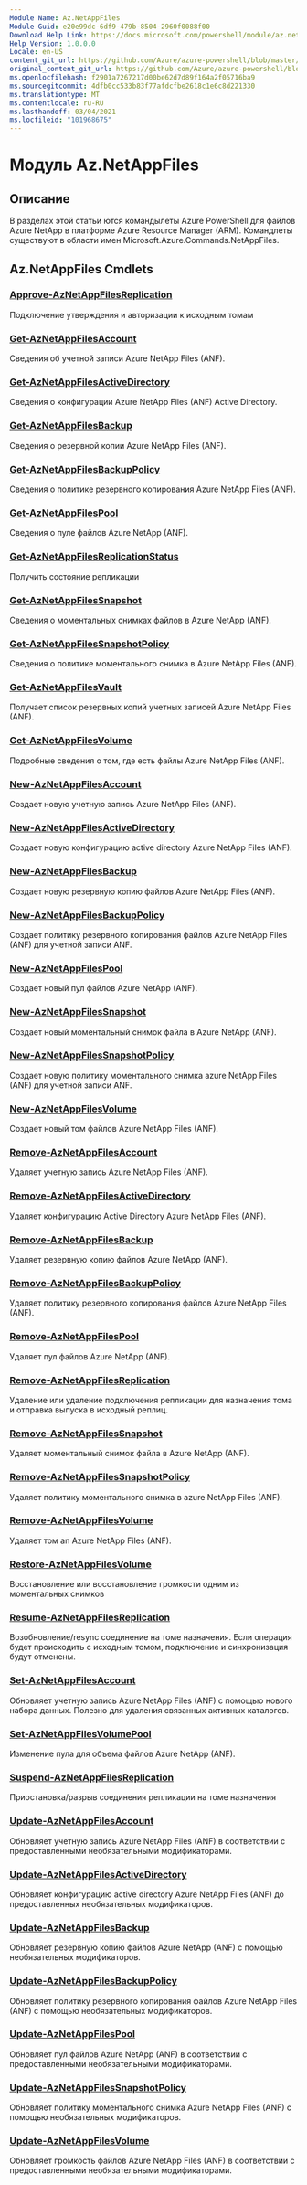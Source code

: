 ```yaml
---
Module Name: Az.NetAppFiles
Module Guid: e20e99dc-6df9-479b-8504-2960f0088f00
Download Help Link: https://docs.microsoft.com/powershell/module/az.netappfiles
Help Version: 1.0.0.0
Locale: en-US
content_git_url: https://github.com/Azure/azure-powershell/blob/master/src/NetAppFiles/NetAppFiles/help/Az.NetAppFiles.md
original_content_git_url: https://github.com/Azure/azure-powershell/blob/master/src/NetAppFiles/NetAppFiles/help/Az.NetAppFiles.md
ms.openlocfilehash: f2901a7267217d00be62d7d89f164a2f05716ba9
ms.sourcegitcommit: 4dfb0cc533b83f77afdcfbe2618c1e6c8d221330
ms.translationtype: MT
ms.contentlocale: ru-RU
ms.lasthandoff: 03/04/2021
ms.locfileid: "101968675"
---
```

# Модуль Az.NetAppFiles
## Описание
В разделах этой статьи ются командылеты Azure PowerShell для файлов Azure NetApp в платформе Azure Resource Manager (ARM). Командлеты существуют в области имен Microsoft.Azure.Commands.NetAppFiles.

## Az.NetAppFiles Cmdlets
### [Approve-AzNetAppFilesReplication](Approve-AzNetAppFilesReplication.md)
Подключение утверждения и авторизации к исходным томам

### [Get-AzNetAppFilesAccount](Get-AzNetAppFilesAccount.md)
Сведения об учетной записи Azure NetApp Files (ANF).

### [Get-AzNetAppFilesActiveDirectory](Get-AzNetAppFilesActiveDirectory.md)
Сведения о конфигурации Azure NetApp Files (ANF) Active Directory.

### [Get-AzNetAppFilesBackup](Get-AzNetAppFilesBackup.md)
Сведения о резервной копии Azure NetApp Files (ANF).

### [Get-AzNetAppFilesBackupPolicy](Get-AzNetAppFilesBackupPolicy.md)
Сведения о политике резервного копирования Azure NetApp Files (ANF).

### [Get-AzNetAppFilesPool](Get-AzNetAppFilesPool.md)
Сведения о пуле файлов Azure NetApp (ANF).

### [Get-AzNetAppFilesReplicationStatus](Get-AzNetAppFilesReplicationStatus.md)
Получить состояние репликации

### [Get-AzNetAppFilesSnapshot](Get-AzNetAppFilesSnapshot.md)
Сведения о моментальных снимках файлов в Azure NetApp (ANF).

### [Get-AzNetAppFilesSnapshotPolicy](Get-AzNetAppFilesSnapshotPolicy.md)
Сведения о политике моментального снимка в Azure NetApp Files (ANF).

### [Get-AzNetAppFilesVault](Get-AzNetAppFilesVault.md)
Получает список резервных копий учетных записей Azure NetApp Files (ANF).

### [Get-AzNetAppFilesVolume](Get-AzNetAppFilesVolume.md)
Подробные сведения о том, где есть файлы Azure NetApp Files (ANF).

### [New-AzNetAppFilesAccount](New-AzNetAppFilesAccount.md)
Создает новую учетную запись Azure NetApp Files (ANF).

### [New-AzNetAppFilesActiveDirectory](New-AzNetAppFilesActiveDirectory.md)
Создает новую конфигурацию active directory Azure NetApp Files (ANF).

### [New-AzNetAppFilesBackup](New-AzNetAppFilesBackup.md)
Создает новую резервную копию файлов Azure NetApp Files (ANF).

### [New-AzNetAppFilesBackupPolicy](New-AzNetAppFilesBackupPolicy.md)
Создает политику резервного копирования файлов Azure NetApp Files (ANF) для учетной записи ANF.

### [New-AzNetAppFilesPool](New-AzNetAppFilesPool.md)
Создает новый пул файлов Azure NetApp (ANF).

### [New-AzNetAppFilesSnapshot](New-AzNetAppFilesSnapshot.md)
Создает новый моментальный снимок файла в Azure NetApp (ANF).

### [New-AzNetAppFilesSnapshotPolicy](New-AzNetAppFilesSnapshotPolicy.md)
Создает новую политику моментального снимка azure NetApp Files (ANF) для учетной записи ANF.

### [New-AzNetAppFilesVolume](New-AzNetAppFilesVolume.md)
Создает новый том файлов Azure NetApp Files (ANF).

### [Remove-AzNetAppFilesAccount](Remove-AzNetAppFilesAccount.md)
Удаляет учетную запись Azure NetApp Files (ANF).

### [Remove-AzNetAppFilesActiveDirectory](Remove-AzNetAppFilesActiveDirectory.md)
Удаляет конфигурацию Active Directory Azure NetApp Files (ANF).

### [Remove-AzNetAppFilesBackup](Remove-AzNetAppFilesBackup.md)
Удаляет резервную копию файлов Azure NetApp (ANF).

### [Remove-AzNetAppFilesBackupPolicy](Remove-AzNetAppFilesBackupPolicy.md)
Удаляет политику резервного копирования файлов Azure NetApp Files (ANF).

### [Remove-AzNetAppFilesPool](Remove-AzNetAppFilesPool.md)
Удаляет пул файлов Azure NetApp (ANF).

### [Remove-AzNetAppFilesReplication](Remove-AzNetAppFilesReplication.md)
Удаление или удаление подключения репликации для назначения тома и отправка выпуска в исходный реплиц.

### [Remove-AzNetAppFilesSnapshot](Remove-AzNetAppFilesSnapshot.md)
Удаляет моментальный снимок файла в Azure NetApp (ANF).

### [Remove-AzNetAppFilesSnapshotPolicy](Remove-AzNetAppFilesSnapshotPolicy.md)
Удаляет политику моментального снимка в azure NetApp Files (ANF).

### [Remove-AzNetAppFilesVolume](Remove-AzNetAppFilesVolume.md)
Удаляет том an Azure NetApp Files (ANF).

### [Restore-AzNetAppFilesVolume](Restore-AzNetAppFilesVolume.md)
Восстановление или восстановление громкости одним из моментальных снимков

### [Resume-AzNetAppFilesReplication](Resume-AzNetAppFilesReplication.md)
Возобновление/resync соединение на томе назначения. Если операция будет происходить с исходным томом, подключение и синхронизация будут отменены.

### [Set-AzNetAppFilesAccount](Set-AzNetAppFilesAccount.md)
Обновляет учетную запись Azure NetApp Files (ANF) с помощью нового набора данных. Полезно для удаления связанных активных каталогов.

### [Set-AzNetAppFilesVolumePool](Set-AzNetAppFilesVolumePool.md)
Изменение пула для объема файлов Azure NetApp (ANF).

### [Suspend-AzNetAppFilesReplication](Suspend-AzNetAppFilesReplication.md)
Приостановка/разрыв соединения репликации на томе назначения

### [Update-AzNetAppFilesAccount](Update-AzNetAppFilesAccount.md)
Обновляет учетную запись Azure NetApp Files (ANF) в соответствии с предоставленными необязательными модификаторами.

### [Update-AzNetAppFilesActiveDirectory](Update-AzNetAppFilesActiveDirectory.md)
Обновляет конфигурацию active directory Azure NetApp Files (ANF) до предоставленных необязательных модификаторов.

### [Update-AzNetAppFilesBackup](Update-AzNetAppFilesBackup.md)
Обновляет резервную копию файлов Azure NetApp (ANF) с помощью необязательных модификаторов.

### [Update-AzNetAppFilesBackupPolicy](Update-AzNetAppFilesBackupPolicy.md)
Обновляет политику резервного копирования файлов Azure NetApp Files (ANF) с помощью необязательных модификаторов.

### [Update-AzNetAppFilesPool](Update-AzNetAppFilesPool.md)
Обновляет пул файлов Azure NetApp (ANF) в соответствии с предоставленными необязательными модификаторами.

### [Update-AzNetAppFilesSnapshotPolicy](Update-AzNetAppFilesSnapshotPolicy.md)
Обновляет политику моментального снимка Azure NetApp Files (ANF) с помощью необязательных модификаторов.

### [Update-AzNetAppFilesVolume](Update-AzNetAppFilesVolume.md)
Обновляет громкость файлов Azure NetApp Files (ANF) в соответствии с предоставленными необязательными модификаторами.

